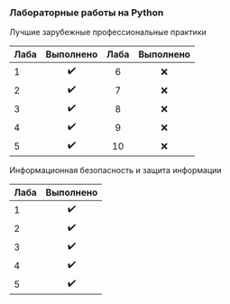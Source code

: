 ### Лабораторные работы на Python

Лучшие зарубежные профессиональные практики

| Лаба          | Выполнено        | Лаба         | Выполнено     |
| ------------- |:----------------:|:------------:|:-------------:|
| 1             |:heavy_check_mark:|6             | :x:           |
| 2             |:heavy_check_mark:|7             | :x:           |
| 3             |:heavy_check_mark:|8             | :x:           |
| 4             |:heavy_check_mark:|9             | :x:           |
| 5             |:heavy_check_mark:|10            | :x:           |

Информационная безопасность и защита информации

| Лаба          | Выполнено        |
| ------------- |:----------------:|
| 1             |:heavy_check_mark:|
| 2             |:heavy_check_mark:|
| 3             |:heavy_check_mark:|
| 4             |:heavy_check_mark:|
| 5             |:heavy_check_mark:|
